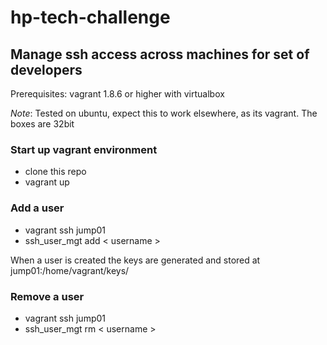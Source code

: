 # hp-tech-challenge

## Manage ssh access across machines for set of developers

Prerequisites: vagrant 1.8.6 or higher with virtualbox

*Note*: Tested on ubuntu, expect this to work elsewhere, as its vagrant. The boxes are 32bit

### Start up vagrant environment
* clone this repo
* vagrant up


### Add a user
* vagrant ssh jump01
* ssh_user_mgt add < username >

When a user is created the keys are generated and stored at jump01:/home/vagrant/keys/<username>

### Remove a user
* vagrant ssh jump01
* ssh_user_mgt rm < username >
